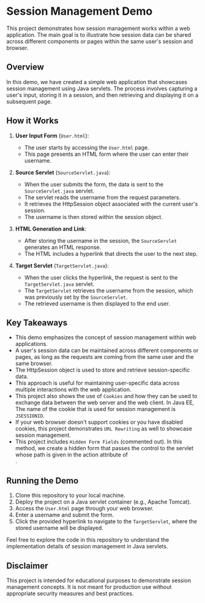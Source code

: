 # Session Management Demo

This project demonstrates how session management works within a web application. The main goal is to illustrate how session data can be shared across different components or pages within the same user's session and browser.

## Overview

In this demo, we have created a simple web application that showcases session management using Java servlets. The process involves capturing a user's input, storing it in a session, and then retrieving and displaying it on a subsequent page.

## How it Works

1. **User Input Form** (`User.html`):
   - The user starts by accessing the `User.html` page.
   - This page presents an HTML form where the user can enter their username.

2. **Source Servlet** (`SourceServlet.java`):
   - When the user submits the form, the data is sent to the `SourceServlet.java` servlet.
   - The servlet reads the username from the request parameters.
   - It retrieves the HttpSession object associated with the current user's session.
   - The username is then stored within the session object.

3. **HTML Generation and Link**:
   - After storing the username in the session, the `SourceServlet` generates an HTML response.
   - The HTML includes a hyperlink that directs the user to the next step.

4. **Target Servlet** (`TargetServlet.java`):
   - When the user clicks the hyperlink, the request is sent to the `TargetServlet.java` servlet.
   - The `TargetServlet` retrieves the username from the session, which was previously set by the `SourceServlet`.
   - The retrieved username is then displayed to the end user.

## Key Takeaways

- This demo emphasizes the concept of session management within web applications.
- A user's session data can be maintained across different components or pages, as long as the requests are coming from the same user and the same browser.
- The HttpSession object is used to store and retrieve session-specific data.
- This approach is useful for maintaining user-specific data across multiple interactions with the web application.
- This project also shows the use of `Cookies` and how they can be used to exchange data between the web server and the web client. In Java EE, The name of the cookie that is used for session management is `JSESSIONID`.
- If your web browser doesn't support cookies or you have disabled cookies, this project demonstrates `URL Rewriting` as well to showcase session management.
- This project includes `Hidden Form Fields` (commented out). In this method, we create a hidden form that passes the control to the
  servlet whose path is given in the action attribute of <form>.

## Running the Demo

1. Clone this repository to your local machine.
2. Deploy the project on a Java servlet container (e.g., Apache Tomcat).
3. Access the `User.html` page through your web browser.
4. Enter a username and submit the form.
5. Click the provided hyperlink to navigate to the `TargetServlet`, where the stored username will be displayed.

Feel free to explore the code in this repository to understand the implementation details of session management in Java servlets.

## Disclaimer

This project is intended for educational purposes to demonstrate session management concepts. It is not meant for production use without appropriate security measures and best practices.
